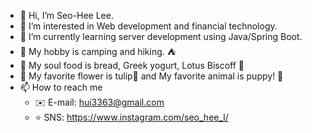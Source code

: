 - 👋 Hi, I’m Seo-Hee Lee.
- 👀 I’m interested in Web development and financial technology.
- 🌱 I’m currently learning server development using Java/Spring Boot.
- :green_heart: My hobby is camping and hiking. :tent:
- :yellow_heart: My soul food is bread, Greek yogurt, Lotus Biscoff :bread:
- :purple_heart: My favorite flower is tulip:tulip: and My favorite animal is puppy! :dog:
- 📫 How to reach me  
  - :envelope: E-mail: hui3363@gmail.com 
  - :star: SNS: https://www.instagram.com/seo_hee_l/

<!--- - 💞️ I’m looking to collaborate on ... --->
<!---
hui3363/hui3363 is a ✨ special ✨ repository because its `README.md` (this file) appears on your GitHub profile.
You can click the Preview link to take a look at your changes.
--->
